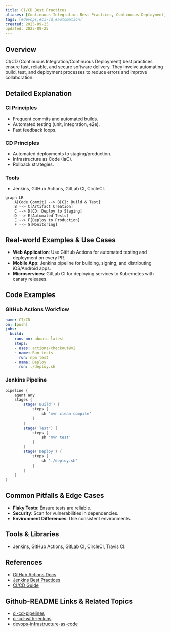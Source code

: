 ```yaml
---
title: CI/CD Best Practices
aliases: [Continuous Integration Best Practices, Continuous Deployment]
tags: [#devops,#ci-cd,#automation]
created: 2025-09-25
updated: 2025-09-25
---
```


## Overview

CI/CD (Continuous Integration/Continuous Deployment) best practices ensure fast, reliable, and secure software delivery. They involve automating build, test, and deployment processes to reduce errors and improve collaboration.

## Detailed Explanation

### CI Principles
- Frequent commits and automated builds.
- Automated testing (unit, integration, e2e).
- Fast feedback loops.

### CD Principles
- Automated deployments to staging/production.
- Infrastructure as Code (IaC).
- Rollback strategies.

### Tools
- Jenkins, GitHub Actions, GitLab CI, CircleCI.

```mermaid
graph LR
    A[Code Commit] --> B[CI: Build & Test]
    B --> C[Artifact Creation]
    C --> D[CD: Deploy to Staging]
    D --> E[Automated Tests]
    E --> F[Deploy to Production]
    F --> G[Monitoring]
```

## Real-world Examples & Use Cases

- **Web Application**: Use GitHub Actions for automated testing and deployment on every PR.
- **Mobile App**: Jenkins pipeline for building, signing, and distributing iOS/Android apps.
- **Microservices**: GitLab CI for deploying services to Kubernetes with canary releases.

## Code Examples

### GitHub Actions Workflow
```yaml
name: CI/CD
on: [push]
jobs:
  build:
    runs-on: ubuntu-latest
    steps:
    - uses: actions/checkout@v2
    - name: Run tests
      run: npm test
    - name: Deploy
      run: ./deploy.sh
```

### Jenkins Pipeline
```groovy
pipeline {
    agent any
    stages {
        stage('Build') {
            steps {
                sh 'mvn clean compile'
            }
        }
        stage('Test') {
            steps {
                sh 'mvn test'
            }
        }
        stage('Deploy') {
            steps {
                sh './deploy.sh'
            }
        }
    }
}
```

## Common Pitfalls & Edge Cases

- **Flaky Tests**: Ensure tests are reliable.
- **Security**: Scan for vulnerabilities in dependencies.
- **Environment Differences**: Use consistent environments.

## Tools & Libraries

- Jenkins, GitHub Actions, GitLab CI, CircleCI, Travis CI.

## References

- [GitHub Actions Docs](https://docs.github.com/en/actions)
- [Jenkins Best Practices](https://www.jenkins.io/doc/book/pipeline/best-practices/)
- [CI/CD Guide](https://martinfowler.com/articles/continuousIntegration.html)

## Github-README Links & Related Topics

- [ci-cd-pipelines](../ci-cd-pipelines/README.md)
- [ci-cd-with-jenkins](../ci-cd-with-jenkins/README.md)
- [devops-infrastructure-as-code](../devops-infrastructure-as-code/README.md)